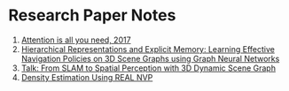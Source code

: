 # Research Paper Notes
1. [Attention is all you need, 2017](./Attention%20is%20all%20you%20need,%202017/index.md)
2. [Hierarchical Representations and Explicit Memory: Learning Effective Navigation Policies on 3D Scene Graphs using Graph Neural Networks](./Hierarchical%20Representations%20and%20Explicit%20Memory:%20Learning%20Effective%20Navigation%20Policies%20on%203D%20Scene%20Graphs%20using%20Graph%20Neural%20Networks/index.md)
3. [Talk: From SLAM to Spatial Perception with 3D Dynamic Scene Graph](./Talk:%20From%20SLAM%20to%20Spatial%20Perception%20with%203D%20Dynamic%20Scene%20Graph/index.md)
4. [Density Estimation Using REAL NVP](./Density%20Estimation%20Using%20REAL%20NVP/index.md)
